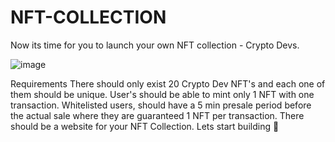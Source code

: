 # NFT-COLLECTION

Now its time for you to launch your own NFT collection - Crypto Devs.

![image](https://user-images.githubusercontent.com/71933835/184720591-a23e8dbb-cecb-40cc-9f65-df6fe693812c.png)

Requirements
There should only exist 20 Crypto Dev NFT's and each one of them should be unique.
User's should be able to mint only 1 NFT with one transaction.
Whitelisted users, should have a 5 min presale period before the actual sale where they are guaranteed 1 NFT per transaction.
There should be a website for your NFT Collection.
Lets start building 🚀
